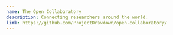 ```yaml
---
name: The Open Collaboratory
description: Connecting researchers around the world.
link: https://github.com/ProjectDrawdown/open-collaboratory/
---
```

